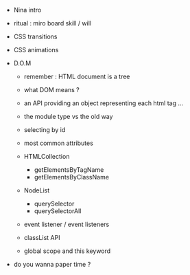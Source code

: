 - Nina intro 
- ritual : miro board skill / will

- CSS transitions
- CSS animations

- D.O.M 
    - remember : HTML document is a tree
    - what DOM means ?
    - an API providing an object representing each html tag ...
    - the module type vs the old way
    - selecting by id
    - most common attributes
    - HTMLCollection
        - getElementsByTagName
        - getElementsByClassName
    - NodeList
        - querySelector
        - querySelectorAll
    - event listener / event listeners
    - classList API

    - global scope and this keyword


- do you wanna paper time ?


